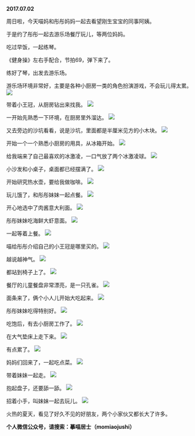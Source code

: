 
          
**2017.07.02**

周日啦，今天喵妈和彤彤妈妈一起去看望刚生宝宝的同事阿姨。

于是约了彤彤一起去游乐场餐厅玩儿，等两位妈妈。

吃过早饭，一起练琴。

《健身操》左右手配合，节拍69，弹下来了。

练好了琴，出发去游乐场。

游乐场环境非常好，主要是各种小厨房一类的角色扮演游戏，不会玩儿得太累。
![](http://wx3.sinaimg.cn/large/627d9660ly1fh5jcqubyfj20yg0mzwhn.jpg)


带着小王冠，从厨房钻出来找我。
![](http://wx3.sinaimg.cn/large/627d9660ly1fh5jcrw7w4j20yg0mz0uw.jpg)


一开始先熟悉一下环境，在厨房里外溜达。
![](http://wx3.sinaimg.cn/large/627d9660ly1fh5jcplau8j20yg0mzacb.jpg)


又去旁边的沙坑看看，说是沙坑，里面都是半厘米见方的小木块。
![](http://wx3.sinaimg.cn/large/627d9660ly1fh5jcsaschj20yg0mzace.jpg)


开始一个一个熟悉小厨房的用具，从冰箱开始。
![](http://wx3.sinaimg.cn/large/627d9660ly1fh5jcta8tnj20yg0mzgo8.jpg)


给我端来了自己最喜欢的冰激凌，一口气放了两个冰激凌球。
![](http://wx3.sinaimg.cn/large/627d9660ly1fh5jcsxn7dj20yg0mzgo5.jpg)


小沙发和小桌子，桌面都已经摆满了。
![](http://wx3.sinaimg.cn/large/627d9660ly1fh5jcprdwkj20yg0mzwi2.jpg)


开始研究热水壶，要给我做咖啡。
![](http://wx3.sinaimg.cn/large/627d9660ly1fh5jcqa5zgj20yg0mzjv1.jpg)


玩儿饿了，和彤彤妹妹一起点餐。
![](http://wx3.sinaimg.cn/large/627d9660ly1fh5jcs4h2yj20yg0mzwh1.jpg)


开心地选中了肉酱意大利面。
![](http://wx3.sinaimg.cn/large/627d9660ly1fh5jcqewnzj20yg0mzgnv.jpg)


彤彤妹妹吃海鲜大虾意面。
![](http://wx3.sinaimg.cn/large/627d9660ly1fh5jct2oyoj20yg0mzdi6.jpg)


一起等着上餐。
![](http://wx3.sinaimg.cn/large/627d9660ly1fh5jctov4aj20yg0mz40k.jpg)


喵给彤彤介绍自己的小王冠是哪里买的。
![](http://wx3.sinaimg.cn/large/627d9660ly1fh5jcqjj7gj20yg0mzq4z.jpg)


越说越神气。
![](http://wx3.sinaimg.cn/large/627d9660ly1fh5jcpfpqgj20yg0mzdhu.jpg)


都站到椅子上了。
![](http://wx3.sinaimg.cn/large/627d9660ly1fh5jctkgl7j20yg0mzdi3.jpg)


餐厅的儿童餐盘非常漂亮，是一只孔雀。
![](http://wx3.sinaimg.cn/large/627d9660ly1fh5jcrh91hj20yg0mzdhr.jpg)


面条来了，俩个小人儿开始大吃起来。
![](http://wx3.sinaimg.cn/large/627d9660ly1fh5jcpwqzcj20yg0mzmzb.jpg)


彤彤妹妹吃得特别好。
![](http://wx3.sinaimg.cn/large/627d9660ly1fh5jctfy0kj20yg0mzgnk.jpg)


吃饱后，有去小厨房工作了。
![](http://wx3.sinaimg.cn/large/627d9660ly1fh5jcshfdtj20yg0mzgp9.jpg)


在大气垫床上走下来。
![](http://wx3.sinaimg.cn/large/627d9660ly1fh5jcrnxszj20yg0mz77f.jpg)


有点累了。
![](http://wx3.sinaimg.cn/large/627d9660ly1fh5jcr14itj20yg0mzju9.jpg)


妈妈们回来了，一起吃点菜。
![](http://wx3.sinaimg.cn/large/627d9660ly1fh5jcr9lgaj20yg0mzjuc.jpg)


带着妹妹一起走。
![](http://wx3.sinaimg.cn/large/627d9660ly1fh5jcq5eogj20yg0mzado.jpg)


抱起盘子，还要舔一舔。
![](http://wx3.sinaimg.cn/large/627d9660ly1fh5jcpb3s6j20yg0mz40w.jpg)


招着小手，叫妹妹一起去玩儿。
![](http://wx3.sinaimg.cn/large/627d9660ly1fh5jcst9duj20yg0mztai.jpg)


火热的夏天，看见了好久不见的好朋友，两个小家伙又都长大了许多。


**个人微信公众号，请搜索：摹喵居士（momiaojushi）**

        